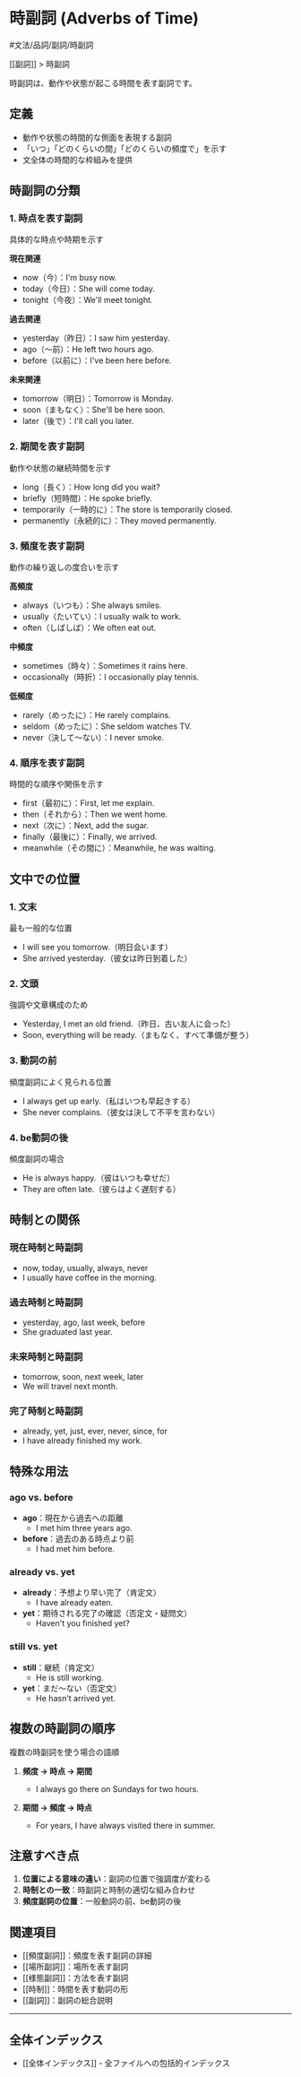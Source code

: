 # 時副詞 (Adverbs of Time)

#文法/品詞/副詞/時副詞

[[副詞]] > 時副詞

時副詞は、動作や状態が起こる時間を表す副詞です。

## 定義
- 動作や状態の時間的な側面を表現する副詞
- 「いつ」「どのくらいの間」「どのくらいの頻度で」を示す
- 文全体の時間的な枠組みを提供

## 時副詞の分類

### 1. 時点を表す副詞
具体的な時点や時期を示す

**現在関連**
- now（今）：I'm busy now.
- today（今日）：She will come today.
- tonight（今夜）：We'll meet tonight.

**過去関連**
- yesterday（昨日）：I saw him yesterday.
- ago（～前）：He left two hours ago.
- before（以前に）：I've been here before.

**未来関連**
- tomorrow（明日）：Tomorrow is Monday.
- soon（まもなく）：She'll be here soon.
- later（後で）：I'll call you later.

### 2. 期間を表す副詞
動作や状態の継続時間を示す

- long（長く）：How long did you wait?
- briefly（短時間）：He spoke briefly.
- temporarily（一時的に）：The store is temporarily closed.
- permanently（永続的に）：They moved permanently.

### 3. 頻度を表す副詞
動作の繰り返しの度合いを示す

**高頻度**
- always（いつも）：She always smiles.
- usually（たいてい）：I usually walk to work.
- often（しばしば）：We often eat out.

**中頻度**
- sometimes（時々）：Sometimes it rains here.
- occasionally（時折）：I occasionally play tennis.

**低頻度**
- rarely（めったに）：He rarely complains.
- seldom（めったに）：She seldom watches TV.
- never（決して～ない）：I never smoke.

### 4. 順序を表す副詞
時間的な順序や関係を示す

- first（最初に）：First, let me explain.
- then（それから）：Then we went home.
- next（次に）：Next, add the sugar.
- finally（最後に）：Finally, we arrived.
- meanwhile（その間に）：Meanwhile, he was waiting.

## 文中での位置

### 1. 文末
最も一般的な位置
- I will see you tomorrow.（明日会います）
- She arrived yesterday.（彼女は昨日到着した）

### 2. 文頭
強調や文章構成のため
- Yesterday, I met an old friend.（昨日、古い友人に会った）
- Soon, everything will be ready.（まもなく、すべて準備が整う）

### 3. 動詞の前
頻度副詞によく見られる位置
- I always get up early.（私はいつも早起きする）
- She never complains.（彼女は決して不平を言わない）

### 4. be動詞の後
頻度副詞の場合
- He is always happy.（彼はいつも幸せだ）
- They are often late.（彼らはよく遅刻する）

## 時制との関係

### 現在時制と時副詞
- now, today, usually, always, never
- I usually have coffee in the morning.

### 過去時制と時副詞
- yesterday, ago, last week, before
- She graduated last year.

### 未来時制と時副詞
- tomorrow, soon, next week, later
- We will travel next month.

### 完了時制と時副詞
- already, yet, just, ever, never, since, for
- I have already finished my work.

## 特殊な用法

### ago vs. before
- **ago**：現在から過去への距離
  - I met him three years ago.
- **before**：過去のある時点より前
  - I had met him before.

### already vs. yet
- **already**：予想より早い完了（肯定文）
  - I have already eaten.
- **yet**：期待される完了の確認（否定文・疑問文）
  - Haven't you finished yet?

### still vs. yet
- **still**：継続（肯定文）
  - He is still working.
- **yet**：まだ～ない（否定文）
  - He hasn't arrived yet.

## 複数の時副詞の順序
複数の時副詞を使う場合の語順

1. **頻度 → 時点 → 期間**
   - I always go there on Sundays for two hours.

2. **期間 → 頻度 → 時点**
   - For years, I have always visited there in summer.

## 注意すべき点
1. **位置による意味の違い**：副詞の位置で強調度が変わる
2. **時制との一致**：時副詞と時制の適切な組み合わせ
3. **頻度副詞の位置**：一般動詞の前、be動詞の後

## 関連項目
- [[頻度副詞]]：頻度を表す副詞の詳細
- [[場所副詞]]：場所を表す副詞
- [[様態副詞]]：方法を表す副詞
- [[時制]]：時間を表す動詞の形
- [[副詞]]：副詞の総合説明

---

## 全体インデックス
- [[全体インデックス]] - 全ファイルへの包括的インデックス 